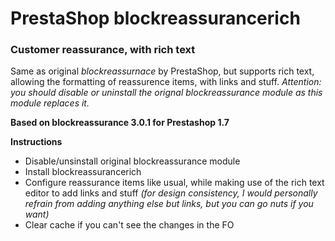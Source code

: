 # PrestaShop blockreassurancerich
### Customer reassurance, with rich text
Same as original *blockreassurnace* by PrestaShop, but supports rich text, allowing the formatting of reassurence items, with links and stuff. *Attention: you should disable or uninstall the orignal blockreassurance module as this module replaces it.*

**Based on blockreassurance 3.0.1 for Prestashop 1.7**

**Instructions**
* Disable/unsinstall original blockreassurance module
* Install blockreassurancerich
* Configure reassurance items like usual, while making use of the rich text editor to add links and stuff *(for design consistency, I would personally refrain from adding anything else but links, but you can go nuts if you want)*
* Clear cache if you can't see the changes in the FO
